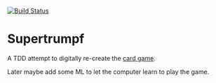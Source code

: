 [![Build Status](https://travis-ci.org/pke/supertrumpf.svg)](https://travis-ci.org/pke/supertrumpf)

# Supertrumpf

A TDD attempt to digitally re-create the [card game][autoquartett].

Later maybe add some ML to let the computer learn to play the game.

[autoquartett]: (https://en.wikipedia.org/wiki/Top_Trumps)
